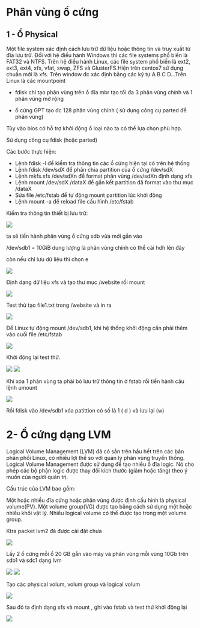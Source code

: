 # Phân vùng ổ cứng
## 1 - Ổ Physical
Một file system xác định cách lưu trữ dữ liệu hoặc thông tin và truy xuất từ ​​đĩa lưu trữ. Đối với hệ điều hành Windows thì các file systems phổ biến là FAT32 và NTFS. Trên hệ điều hành Linux, các file system phổ biến là ext2, ext3, ext4, xfs, vfat, swap, ZFS và GlusterFS.Hiện trên centos7 sử dụng chuẩn mới là xfs.
Trên window đc xác định bằng các ký tự A B C D...Trên Linux là các mountpoint

- fdisk chỉ tạo phân vùng trên ổ đĩa mbr tạo tối đa 3 phân vùng chính và 1 phân vùng mở rộng

- ổ cứng GPT tạo đc 128 phân vùng chính ( sử dụng công cụ parted để phân vùng)

Tùy vào bios có hỗ trợ khởi động ổ loại nào ta có thể lựa chọn phù hợp.


Sử dụng công cụ fdisk (hoặc parted)

Các bước thực hiện:
- Lệnh fdisk -l để kiểm tra thông tin các ổ cứng hiện tại có trên hệ thống
- Lệnh fdisk /dev/sdX để phân chia partition của ổ cứng /dev/sdX
- Lệnh mkfs.xfs /dev/sdXn để format phân vùng /dev/sdXn định dạng xfs
- Lệnh mount /dev/sdX /dataX để gắn kết partition đã format vào thư mục /dataX
- Sửa file /etc/fstab để tự động mount partition lúc khởi động
- Lệnh mount -a để reload file cấu hình /etc/fstab

Kiểm tra thông tin thiết bị lưu trữ:

<img src="img/52.png">

ta sẽ tiến hành phân vùng ổ cứng sdb vừa mới gắn vào

/dev/sdb1 = 10GiB dung lượng là phân vùng chính có thể cài hdh lên đây

còn nếu chỉ lưu dữ liệu thì chọn e

<img src="img/55.png">

Định dạng dữ liệu xfs và tạo thư mục /website rồi mount

<img src="img/56.png">

Test thử tạo file1.txt trong /website và in ra

<img src="img/57.png">

Để Linux tự động mount /dev/sdb1, khi hệ thống khởi động cần phải thêm vào cuối 
file /etc/fstab

<img src="img/58.png">

Khởi động lại  test thử.

<img src="img/59.png">

<img src="img/60.png">

Khi xóa 1 phân vùng ta phải bỏ lưu trữ thông tin ở fstab rồi tiến hành câu lệnh umount

<img src="img/61.png">

Rồi fdisk vào /dev/sdb1 xóa patittion có số là 1 ( d ) và lưu lại (w)


# 2- Ổ cứng dạng LVM

Logical Volume Management (LVM) đã có sẵn trên hầu hết trên các bản phân phối Linux, có nhiều lợi thế so với quản lý phân vùng truyền thống. Logical Volume Management được sử dụng để tạo nhiều ổ đĩa logic. Nó cho phép các bộ phận logic được thay đổi kích thước (giảm hoặc tăng) theo ý muốn của người quản trị.

Cấu trúc của LVM bao gồm:

Một hoặc nhiều đĩa cứng hoặc phân vùng được định cấu hình là physical volume(PV).
Một volume group(VG) được tạo bằng cách sử dụng một hoặc nhiều khối vật lý.
Nhiều logical volume có thể được tạo trong một volume group.

Ktra packet lvm2 đã được cài đặt chưa

<img src="img/62.png">

Lấy 2 ổ cứng mỗi ổ 20 GB gắn vào máy và phân vùng mỗi vùng 10Gb trên sdb1 và sdc1 dạng lvm 

<img src="img/64.png">


<img src="img/65.png">

Tạo các physical volum, volum group và logical volum

<img src="img/66.png">

Sau đó ta định dạng xfs và mount , ghi vào fstab và test thử khởi động lại

<img src="img/67.png">













